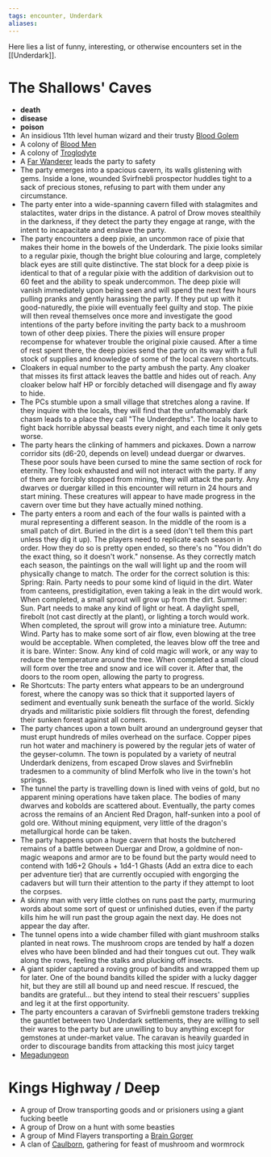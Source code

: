 ```yaml
---
tags: encounter, Underdark
aliases:
---
```


Here lies a list of funny, interesting, or otherwise encounters set in the [[Underdark]].

# The Shallows' Caves
- **death**
- **disease**
- **poison**
- An insidious 11th level human wizard and their trusty [Blood Golem](https://www.5esrd.com/database/creature/blood-golem/)
- A colony of [Blood Men](https://www.5esrd.com/database/creature/bloodman/)
- A colony of [Troglodyte]()
- A [Far Wanderer](https://www.5esrd.com/database/creature/far-wanderer/) leads the party to safety
- The party emerges into a spacious cavern, its walls glistening with gems. Inside a lone, wounded Svirfnebli prospector huddles tight to a sack of precious stones, refusing to part with them under any circumstance.
- The party enter into a wide-spanning cavern filled with stalagmites and stalactites, water drips in the distance. A patrol of Drow moves stealthily in the darkness, if they detect the party they engage at range, with the intent to incapacitate and enslave the party.
- The party encounters a deep pixie, an uncommon race of pixie that makes their home in the bowels of the Underdark. The pixie looks similar to a regular pixie, though the bright blue colouring and large, completely black eyes are still quite distinctive. The stat block for a deep pixie is identical to that of a regular pixie with the addition of darkvision out to 60 feet and the ability to speak undercommon. The deep pixie will vanish immediately upon being seen and will spend the next few hours pulling pranks and gently harassing the party. If they put up with it good-naturedly, the pixie will eventually feel guilty and stop. The pixie will then reveal themselves once more and investigate the good intentions of the party before inviting the party back to a mushroom town of other deep pixies. There the pixies will ensure proper recompense for whatever trouble the original pixie caused. After a time of rest spent there, the deep pixies send the party on its way with a full stock of supplies and knowledge of some of the local cavern shortcuts.
- Cloakers in equal number to the party ambush the party. Any cloaker that misses its first attack leaves the battle and hides out of reach. Any cloaker below half HP or forcibly detached will disengage and fly away to hide.
- The PCs stumble upon a small village that stretches along a ravine. If they inquire with the locals, they will find that the unfathomably dark chasm leads to a place they call "The Underdepths". The locals have to fight back horrible abyssal beasts every night, and each time it only gets worse.
- The party hears the clinking of hammers and pickaxes. Down a narrow corridor sits (d6-20, depends on level) undead duergar or dwarves. These poor souls have been cursed to mine the same section of rock for eternity. They look exhausted and will not interact with the party. If any of them are forcibly stopped from mining, they will attack the party. Any dwarves or duergar killed in this encounter will return in 24 hours and start mining. These creatures will appear to have made progress in the cavern over time but they have actually mined nothing.
- The party enters a room and each of the four walls is painted with a mural representing a different season. In the middle of the room is a small patch of dirt. Buried in the dirt is a seed (don't tell them this part unless they dig it up). The players need to replicate each season in order. How they do so is pretty open ended, so there's no "You didn't do the exact thing, so it doesn't work." nonsense. As they correctly match each season, the paintings on the wall will light up and the room will physically change to match. The order for the correct solution is this: Spring: Rain. Party needs to pour some kind of liquid in the dirt. Water from canteens, prestidigitation, even taking a leak in the dirt would work. When completed, a small sprout will grow up from the dirt. Summer: Sun. Part needs to make any kind of light or heat. A daylight spell, firebolt (not cast directly at the plant), or lighting a torch would work. When completed, the sprout will grow into a miniature tree. Autumn: Wind. Party has to make some sort of air flow, even blowing at the tree would be acceptable. When completed, the leaves blow off the tree and it is bare. Winter: Snow. Any kind of cold magic will work, or any way to reduce the temperature around the tree. When completed a small cloud will form over the tree and snow and ice will cover it. After that, the doors to the room open, allowing the party to progress.
- Re Shortcuts: The party enters what appears to be an underground forest, where the canopy was so thick that it supported layers of sediment and eventually sunk beneath the surface of the world. Sickly dryads and militaristic pixie soldiers flit through the forest, defending their sunken forest against all comers.
- The party chances upon a town built around an underground geyser that must erupt hundreds of miles overhead on the surface. Copper pipes run hot water and machinery is powered by the regular jets of water of the geyser-column. The town is populated by a variety of neutral Underdark denizens, from escaped Drow slaves and Svirfneblin tradesmen to a community of blind Merfolk who live in the town's hot springs.
- The tunnel the party is travelling down is lined with veins of gold, but no apparent mining operations have taken place. The bodies of many dwarves and kobolds are scattered about. Eventually, the party comes across the remains of an Ancient Red Dragon, half-sunken into a pool of gold ore. Without mining equipment, very little of the dragon's metallurgical horde can be taken.
- The party happens upon a huge cavern that hosts the butchered remains of a battle between Duergar and Drow, a goldmine of non-magic weapons and armor are to be found but the party would need to contend with 1d6+2 Ghouls + 1d4-1 Ghasts (Add an extra dice to each per adventure tier) that are currently occupied with engorging the cadavers but will turn their attention to the party if they attempt to loot the corpses.
- A skinny man with very little clothes on runs past the party, murmuring words about some sort of quest or unfinished duties, even if the party kills him he will run past the group again the next day. He does not appear the day after.
- The tunnel opens into a wide chamber filled with giant mushroom stalks planted in neat rows. The mushroom crops are tended by half a dozen elves who have been blinded and had their tongues cut out. They walk along the rows, feeling the stalks and plucking off insects.
- A giant spider captured a roving group of bandits and wrapped them up for later. One of the bound bandits killed the spider with a lucky dagger hit, but they are still all bound up and need rescue. If rescued, the bandits are grateful... but they intend to steal their rescuers' supplies and leg it at the first opportunity.
- The party encounters a caravan of Svirfnebli gemstone traders trekking the gauntlet between two Underdark settlements, they are willing to sell their wares to the party but are unwilling to buy anything except for gemstones at under-market value. The caravan is heavily guarded in order to discourage bandits from attacking this most juicy target
- [Megadungeon](https://anyflip.com/vbea/zsbi)
# Kings Highway / Deep
- A group of Drow transporting goods and or prisioners using a giant fucking beetle
- A group of Drow on a hunt with some beasties
- A group of Mind Flayers transporting a [Brain Gorger](https://www.5esrd.com/database/creature/brain-gorger/)
- A clan of [Caulborn](https://www.5esrd.com/database/creature/caulborn/), gathering for feast of mushroom and wormrock

